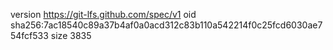 version https://git-lfs.github.com/spec/v1
oid sha256:7ac18540c89a37b4af0a0acd312c83b110a542214f0c25fcd6030ae754fcf533
size 3835
